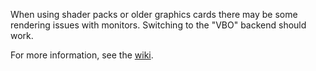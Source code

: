 When using shader packs or older graphics cards there may be some rendering issues with monitors. Switching to the "VBO" backend should work.

For more information, see the [wiki](https://github.com/SquidDev-CC/CC-Tweaked/wiki/Monitor-renderers).
